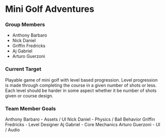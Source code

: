 # Mini Golf Adventures

### Group Members

- Anthony Barbaro
- Nick Daniel
- Griffin Fredricks
- Aj Gabriel
- Arturo Guerzoni

### Current Target

Playable game of mini golf with level based progression. Level progression is made through completing the course in a given number of shots or less. Each level should be harder in some aspect whether it be number of shots given or course design.

### Team Member Goals

Anthony Barbaro - Assets / UI
Nick Daniel - Physics / Ball Behavior
Griffin Fredricks - Level Designer
Aj Gabriel - Core Mechanics
Arturo Guerzoni - UI / Audio
